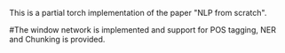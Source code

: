 This is a partial torch implementation of the paper "NLP from scratch". 

#The window network is implemented and support for POS tagging, NER and Chunking is provided.
